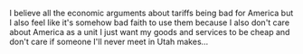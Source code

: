 I believe all the economic arguments about tariffs being bad for America but I also feel like it's somehow bad faith to use them because I also don't care about America as a unit I just want my goods and services to be cheap and don't care if someone I'll never meet in Utah makes…

